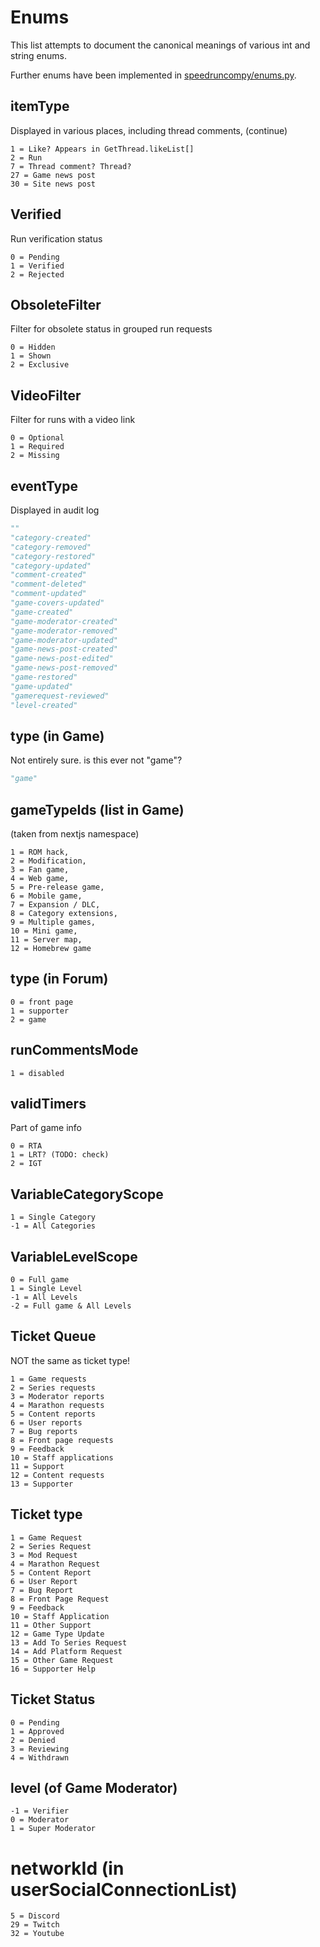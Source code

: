 # Enums

This list attempts to document the canonical meanings of various int and string enums.

Further enums have been implemented in [speedruncompy/enums.py](https://github.com/ManicJamie/speedruncompy/blob/master/speedruncompy/enums.py).

## itemType
Displayed in various places, including thread comments, (continue)
```
1 = Like? Appears in GetThread.likeList[]
2 = Run
7 = Thread comment? Thread?
27 = Game news post
30 = Site news post
```

## Verified
Run verification status
```
0 = Pending
1 = Verified
2 = Rejected
```

## ObsoleteFilter
Filter for obsolete status in grouped run requests
```
0 = Hidden
1 = Shown
2 = Exclusive
```

## VideoFilter
Filter for runs with a video link
```
0 = Optional
1 = Required
2 = Missing
```

## eventType
Displayed in audit log
```py
""
"category-created"
"category-removed"
"category-restored"
"category-updated"
"comment-created"
"comment-deleted"
"comment-updated"
"game-covers-updated"
"game-created"
"game-moderator-created"
"game-moderator-removed"
"game-moderator-updated"
"game-news-post-created"
"game-news-post-edited"
"game-news-post-removed"
"game-restored"
"game-updated"
"gamerequest-reviewed"
"level-created"
```

## type (in Game)
Not entirely sure. is this ever not "game"?
```py
"game"
```

## gameTypeIds (list in Game)
(taken from nextjs namespace)
```
1 = ROM hack,
2 = Modification,
3 = Fan game,
4 = Web game,
5 = Pre-release game,
6 = Mobile game,
7 = Expansion / DLC,
8 = Category extensions,
9 = Multiple games,
10 = Mini game,
11 = Server map,
12 = Homebrew game
```

## type (in Forum)
```
0 = front page
1 = supporter
2 = game
```

## runCommentsMode
```
1 = disabled
```

## validTimers
Part of game info
```discord
0 = RTA
1 = LRT? (TODO: check)
2 = IGT
```

## VariableCategoryScope
```
1 = Single Category
-1 = All Categories
```

## VariableLevelScope
```
0 = Full game
1 = Single Level
-1 = All Levels
-2 = Full game & All Levels
```

## Ticket Queue
NOT the same as ticket type!
```
1 = Game requests
2 = Series requests
3 = Moderator reports
4 = Marathon requests
5 = Content reports
6 = User reports
7 = Bug reports
8 = Front page requests
9 = Feedback
10 = Staff applications
11 = Support
12 = Content requests
13 = Supporter
```

## Ticket type
```
1 = Game Request
2 = Series Request
3 = Mod Request
4 = Marathon Request
5 = Content Report
6 = User Report
7 = Bug Report
8 = Front Page Request
9 = Feedback
10 = Staff Application
11 = Other Support
12 = Game Type Update
13 = Add To Series Request
14 = Add Platform Request
15 = Other Game Request
16 = Supporter Help
```

## Ticket Status
```
0 = Pending
1 = Approved
2 = Denied
3 = Reviewing
4 = Withdrawn
```

## level (of Game Moderator)
```
-1 = Verifier
0 = Moderator
1 = Super Moderator
```

# networkId (in userSocialConnectionList)
```
5 = Discord
29 = Twitch
32 = Youtube
```
